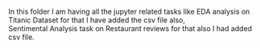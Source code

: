 In this folder I am having all the jupyter related tasks like EDA analysis on Titanic Dataset for that I have added the csv file also,  
Sentimental Analysis task on Restaurant reviews for that also I had added csv file.
